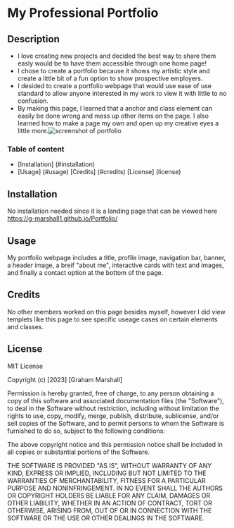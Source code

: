 # My Professional Portfolio

## Description

- I love creating new projects and decided the best way to share them easly would be to have them accessible through one home page!
- I chose to create a portfolio because it shows my artistic style and create a little bit of a fun option to show prospective employers. 
- I desided to create a  portfolio webpage that would use ease of use standard to allow anyone interested in my work to view it with little to no confusion.
- By making this page, I learned that a anchor and class element can easily be done wrong and mess up other items on the page. I also learned how to make a page my own and open up my creative eyes a little more.![screenshot of portfolio](https://user-images.githubusercontent.com/122425742/223331858-c504098e-a1d4-4b7e-8792-c673c76f153b.png)




### Table of content 

- [Installation] (#installation)
- [Usage] (#usage)
[Credits] (#credits)
[License] (license)

## Installation

No installation needed since it is a landing page that can be viewed here https://g-marshall1.github.io/Portfolio/

## Usage
My portfolio webpage includes a title, profile image, navigation bar, banner, a header image, a breif "about me", interactive cards with text and images, and finally a contact option at the bottom of the page.




## Credits

No other members worked on this page besides myself, however I did view templets like this page to see specific useage cases on certain elements and classes.

## License

MIT License

Copyright (c) [2023] [Graham Marshall]

Permission is hereby granted, free of charge, to any person obtaining a copy
of this software and associated documentation files (the "Software"), to deal
in the Software without restriction, including without limitation the rights
to use, copy, modify, merge, publish, distribute, sublicense, and/or sell
copies of the Software, and to permit persons to whom the Software is
furnished to do so, subject to the following conditions:

The above copyright notice and this permission notice shall be included in all
copies or substantial portions of the Software.

THE SOFTWARE IS PROVIDED "AS IS", WITHOUT WARRANTY OF ANY KIND, EXPRESS OR
IMPLIED, INCLUDING BUT NOT LIMITED TO THE WARRANTIES OF MERCHANTABILITY,
FITNESS FOR A PARTICULAR PURPOSE AND NONINFRINGEMENT. IN NO EVENT SHALL THE
AUTHORS OR COPYRIGHT HOLDERS BE LIABLE FOR ANY CLAIM, DAMAGES OR OTHER
LIABILITY, WHETHER IN AN ACTION OF CONTRACT, TORT OR OTHERWISE, ARISING FROM,
OUT OF OR IN CONNECTION WITH THE SOFTWARE OR THE USE OR OTHER DEALINGS IN THE
SOFTWARE.
